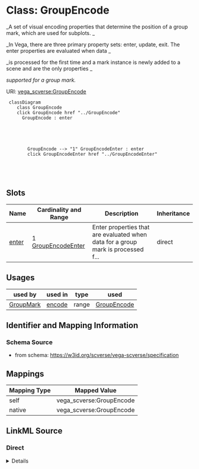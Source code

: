 

# Class: GroupEncode 


_A set of visual encoding properties that determine the position of a group mark, which are used for subplots. _

_In Vega, there are three primary property sets: enter, update, exit. The enter properties are evaluated when data _

_is processed for the first time and a mark instance is newly added to a scene and are the only properties _

_supported for a group mark._





URI: [vega_scverse:GroupEncode](https://w3id.org/scverse/vega-scverse/GroupEncode)






```mermaid
 classDiagram
    class GroupEncode
    click GroupEncode href "../GroupEncode"
      GroupEncode : enter
        
          
    
        
        
        GroupEncode --> "1" GroupEncodeEnter : enter
        click GroupEncodeEnter href "../GroupEncodeEnter"
    

        
      
```




<!-- no inheritance hierarchy -->


## Slots

| Name | Cardinality and Range | Description | Inheritance |
| ---  | --- | --- | --- |
| [enter](enter.md) | 1 <br/> [GroupEncodeEnter](GroupEncodeEnter.md) | Enter properties that are evaluated when data for a group mark is processed f... | direct |





## Usages

| used by | used in | type | used |
| ---  | --- | --- | --- |
| [GroupMark](GroupMark.md) | [encode](encode.md) | range | [GroupEncode](GroupEncode.md) |






## Identifier and Mapping Information







### Schema Source


* from schema: https://w3id.org/scverse/vega-scverse/specification




## Mappings

| Mapping Type | Mapped Value |
| ---  | ---  |
| self | vega_scverse:GroupEncode |
| native | vega_scverse:GroupEncode |







## LinkML Source

<!-- TODO: investigate https://stackoverflow.com/questions/37606292/how-to-create-tabbed-code-blocks-in-mkdocs-or-sphinx -->

### Direct

<details>
```yaml
name: GroupEncode
description: "A set of visual encoding properties that determine the position of a\
  \ group mark, which are used for subplots. \nIn Vega, there are three primary property\
  \ sets: enter, update, exit. The enter properties are evaluated when data \nis processed\
  \ for the first time and a mark instance is newly added to a scene and are the only\
  \ properties \nsupported for a group mark."
from_schema: https://w3id.org/scverse/vega-scverse/specification
rank: 1000
attributes:
  enter:
    name: enter
    description: "Enter properties that are evaluated when data for a group mark is\
      \ processed for the first time and the \ngroup mark is newly added to a scene."
    from_schema: https://w3id.org/scverse/vega-scverse/encode
    domain_of:
    - ImageEncode
    - LabelEncode
    - SymbolEncode
    - PathEncode
    - TextEncode
    - GroupEncode
    range: GroupEncodeEnter
    required: true

```
</details>

### Induced

<details>
```yaml
name: GroupEncode
description: "A set of visual encoding properties that determine the position of a\
  \ group mark, which are used for subplots. \nIn Vega, there are three primary property\
  \ sets: enter, update, exit. The enter properties are evaluated when data \nis processed\
  \ for the first time and a mark instance is newly added to a scene and are the only\
  \ properties \nsupported for a group mark."
from_schema: https://w3id.org/scverse/vega-scverse/specification
rank: 1000
attributes:
  enter:
    name: enter
    description: "Enter properties that are evaluated when data for a group mark is\
      \ processed for the first time and the \ngroup mark is newly added to a scene."
    from_schema: https://w3id.org/scverse/vega-scverse/encode
    alias: enter
    owner: GroupEncode
    domain_of:
    - ImageEncode
    - LabelEncode
    - SymbolEncode
    - PathEncode
    - TextEncode
    - GroupEncode
    range: GroupEncodeEnter
    required: true

```
</details>